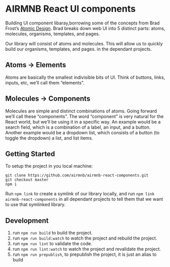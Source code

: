 # AIRMNB React UI components
Building UI component libaray,borrowing some of the concepts from Brad Frost’s [Atomic Design](http://bradfrost.com/blog/post/atomic-web-design/). Brad breaks down web UI into 5 distinct parts: atoms, molecules, organisms, templates, and pages.

Our library will consist of atoms and molecules. This will allow us to quickly build our organisms, templates, and pages. in the dependant projects.

## Atoms -> Elements
Atoms are basically the smallest indivisible bits of UI. Think of buttons, links, inputs, etc, we’ll call them “elements".

## Molecules -> Components
Molecules are simple and distinct combinations of atoms. Going forward we’ll call these “components”. The word “component” is very natural for the React world, but we’ll be using it in a specific way. An example would be a search field, which is a combination of a label, an input, and a button. Another example would be a dropdown list, which consists of a button (to toggle the dropdown) a list, and list items.

## Getting Started
To setup the project in you local machine:
```
git clone https://github.com/airmnb/airmnb-react-components.git
git checkout master
npm i
```
Run `npm link` to create a symlink of our library locally, and run `npm link airmnb-react-components` in all dependant projects to tell them that we want to use that symlinked library.

## Development
1. run `npm run build` to build the project.
2. run `npm run build:watch` to watch the project and rebuild the project.
3. run `npm run lint` to validate the code.
4. run `npm run lint:watch` to watch the project and revalidate the project.
5. run `npm run prepublish`, to prepublish the project, it is just an alias to build